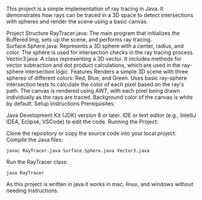 This project is a simple implementation of ray tracing in Java. It demonstrates how rays can be traced in a 3D space to detect intersections with spheres and render the scene using a basic canvas.

Project Structure RayTracer.java: The main program that initializes the Buffered Img, sets up the scene, and performs ray tracing. Surface.Sphere.java: Represents a 3D sphere with a center, radius, and color. The sphere is used for intersection checks in the ray tracing process. Vector3.java: A class representing a 3D vector. It includes methods for vector subtraction and dot product calculations, which are used in the ray-sphere intersection logic. Features Renders a simple 3D scene with three spheres of different colors: Red, Blue, and Green. Uses basic ray-sphere intersection tests to calculate the color of each pixel based on the ray's path. The canvas is rendered using AWT, with each pixel being drawn individually as the rays are traced. Background color of the canvas is white by default. Setup Instructions Prerequisites:

Java Development Kit (JDK) version 8 or later. IDE or text editor (e.g., IntelliJ IDEA, Eclipse, VSCode) to edit the code. Running the Project:

Clone the repository or copy the source code into your local project. Compile the Java files:
```
javac RayTracer.java Surface.Sphere.java Vector3.java
```
Run the RayTracer class:
```
java RayTracer
```
As this project is written in java it works in mac, linux, and windows without needing instructions.
